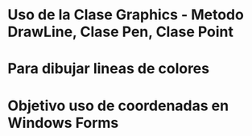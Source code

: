 # Uso de la Clase Graphics - Metodo DrawLine, Clase Pen, Clase Point
# Para dibujar lineas de colores 
# Objetivo uso de coordenadas en Windows Forms 

